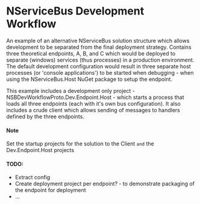 # NServiceBus Development Workflow

An example of an alternative NServiceBus solution structure which allows development to be separated from the final deployment strategy. Contains three theoretical endpoints, A, B, and C which would be deployed to separate (windows) services (thus processes) in a production environment. The default development configuration would result in three separate host processes (or 'console applications') to be started when debugging - when using the NServiceBus.Host NuGet package to setup the endpoint.

This example includes a development only project - NSBDevWorkflowProto.Dev.Endpoint.Host - which starts a process that loads all three endpoints (each with it's own bus configuration). It also includes a crude client which allows sending of messages to handlers defined by the three endpoints.

#### Note
Set the startup projects for the solution to the Client ``and`` the Dev.Endpoint.Host projects

#### TODO:
 * Extract config
 * Create deployment project per endpoint? - to demonstrate packaging of the endpoint for deployment
 * ... 
